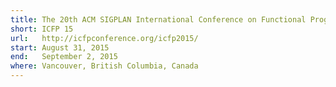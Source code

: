 ```yaml
---
title: The 20th ACM SIGPLAN International Conference on Functional Programming
short: ICFP 15
url:   http://icfpconference.org/icfp2015/
start: August 31, 2015
end:   September 2, 2015
where: Vancouver, British Columbia, Canada
---
```

